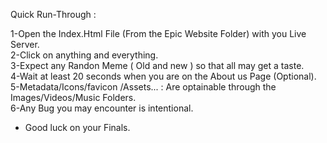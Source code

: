 Quick Run-Through :   
   
1-Open the Index.Html File (From the Epic Website Folder) with you Live Server.   
2-Click on anything and everything.   
3-Expect any Randon Meme ( Old and new ) so that all may get a taste.  
4-Wait at least 20 seconds when you are on the About us Page (Optional).     
5-Metadata/Icons/favicon /Assets... : Are optainable through the Images/Videos/Music Folders.     
6-Any Bug you may encounter is intentional.   

* Good luck on your Finals.  
